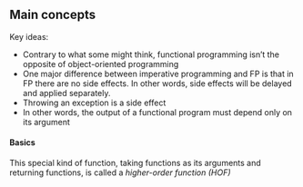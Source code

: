 ## Main concepts

Key ideas:
* Contrary to what some might think, functional programming isn’t the opposite of object-oriented programming
* One major difference between imperative programming and FP is that in FP there are
  no side effects. In other words, side effects
  will be delayed and applied separately.
* Throwing an exception is a side effect
* In other words, the output of a functional program
  must depend only on its argument

#### Basics

This special kind of function, taking functions as its arguments and returning functions, is called a *higher-order function (HOF)*

